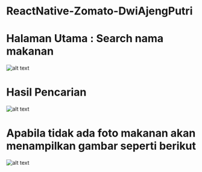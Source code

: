 # ReactNative-Zomato-DwiAjengPutri
# Halaman Utama : Search nama makanan
![alt text](https://github.com/dappsh/ReactNative-Zomato-DwiAjengPutri/blob/master/screenshot/gbr3.jpeg)
# Hasil Pencarian
![alt text](https://github.com/dappsh/ReactNative-Zomato-DwiAjengPutri/blob/master/screenshot/gbr1.jpeg)
# Apabila tidak ada foto makanan akan menampilkan gambar seperti berikut
![alt text](https://github.com/dappsh/ReactNative-Zomato-DwiAjengPutri/blob/master/screenshot/gbr2.jpeg)
